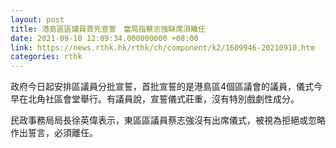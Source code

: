 ```yaml
---
layout: post
title: 港島區區議員首先宣誓　當局指蔡志強缺席須離任
date: 2021-09-10 12:09:34.000000000 +08:00
link: https://news.rthk.hk/rthk/ch/component/k2/1609946-20210910.htm
categories: rthk
---
```


政府今日起安排區議員分批宣誓，首批宣誓的是港島區4個區議會的議員，儀式今早在北角社區會堂舉行。有議員說，宣誓儀式莊重，沒有特別戲劇性成分。

民政事務局局長徐英偉表示，東區區議員蔡志強沒有出席儀式，被視為拒絕或忽略作出誓言，必須離任。
